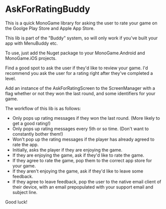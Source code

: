 # AskForRatingBuddy

This is a quick MonoGame library for asking the user to rate your game on the Goolge Play Store and Apple App Store.

This lib is part of the "Buddy" system, so will only work if you've built your app with MenuBuddy etc.

To use, just add the Nuget package to your MonoGame.Android and MonoGame.iOS projects.

Find a good spot to ask the user if they'd like to review your game. I'd recommend you ask the user for a rating right after they've completed a level. 

Add an instance of the AskForRatingScreen to the ScreenManager with a flag whether or not they won the last round, and some identifiers for your game.

The workflow of this lib is as follows:

- Only pops up rating messages if they won the last round. (More likely to get a good rating!)
- Only pops up rating messages every 5th or so time. (Don't want to constantly bother them!)
- Won't pop up the rating messages if the player has already agreed to rate the app.
- Initially, asks the player if they are enjoying the game.
- If they are enjoying the game, ask if they'd like to rate the game.
- If they agree to rate the game, pop them to the correct app store for your game.
- If they aren't enjoying the game, ask if they'd like to leave some feedback.
- If they agree to leave feedback, pop the user to the native email client of their device, with an email prepopulated with your support email and subject line.

Good luck!
